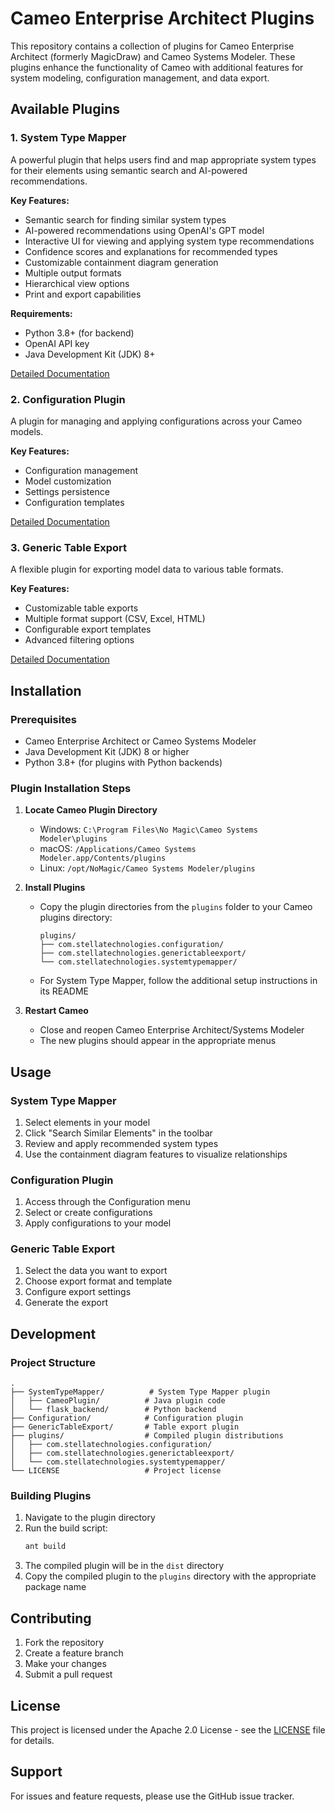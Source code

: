 # Cameo Enterprise Architect Plugins

This repository contains a collection of plugins for Cameo Enterprise Architect (formerly MagicDraw) and Cameo Systems Modeler. These plugins enhance the functionality of Cameo with additional features for system modeling, configuration management, and data export.

## Available Plugins

### 1. System Type Mapper
A powerful plugin that helps users find and map appropriate system types for their elements using semantic search and AI-powered recommendations.

**Key Features:**
- Semantic search for finding similar system types
- AI-powered recommendations using OpenAI's GPT model
- Interactive UI for viewing and applying system type recommendations
- Confidence scores and explanations for recommended types
- Customizable containment diagram generation
- Multiple output formats
- Hierarchical view options
- Print and export capabilities

**Requirements:**
- Python 3.8+ (for backend)
- OpenAI API key
- Java Development Kit (JDK) 8+

[Detailed Documentation](SystemTypeMapper/README.md)

### 2. Configuration Plugin
A plugin for managing and applying configurations across your Cameo models.

**Key Features:**
- Configuration management
- Model customization
- Settings persistence
- Configuration templates

[Detailed Documentation](Configuration/README.md)

### 3. Generic Table Export
A flexible plugin for exporting model data to various table formats.

**Key Features:**
- Customizable table exports
- Multiple format support (CSV, Excel, HTML)
- Configurable export templates
- Advanced filtering options

[Detailed Documentation](GenericTableExport/README.md)

## Installation

### Prerequisites
- Cameo Enterprise Architect or Cameo Systems Modeler
- Java Development Kit (JDK) 8 or higher
- Python 3.8+ (for plugins with Python backends)

### Plugin Installation Steps

1. **Locate Cameo Plugin Directory**
   - Windows: `C:\Program Files\No Magic\Cameo Systems Modeler\plugins`
   - macOS: `/Applications/Cameo Systems Modeler.app/Contents/plugins`
   - Linux: `/opt/NoMagic/Cameo Systems Modeler/plugins`

2. **Install Plugins**
   - Copy the plugin directories from the `plugins` folder to your Cameo plugins directory:
     ```
     plugins/
     ├── com.stellatechnologies.configuration/
     ├── com.stellatechnologies.generictableexport/
     └── com.stellatechnologies.systemtypemapper/
     ```
   - For System Type Mapper, follow the additional setup instructions in its README

3. **Restart Cameo**
   - Close and reopen Cameo Enterprise Architect/Systems Modeler
   - The new plugins should appear in the appropriate menus

## Usage

### System Type Mapper
1. Select elements in your model
2. Click "Search Similar Elements" in the toolbar
3. Review and apply recommended system types
4. Use the containment diagram features to visualize relationships

### Configuration Plugin
1. Access through the Configuration menu
2. Select or create configurations
3. Apply configurations to your model

### Generic Table Export
1. Select the data you want to export
2. Choose export format and template
3. Configure export settings
4. Generate the export

## Development

### Project Structure
```
.
├── SystemTypeMapper/          # System Type Mapper plugin
│   ├── CameoPlugin/          # Java plugin code
│   └── flask_backend/        # Python backend
├── Configuration/            # Configuration plugin
├── GenericTableExport/       # Table export plugin
├── plugins/                  # Compiled plugin distributions
│   ├── com.stellatechnologies.configuration/
│   ├── com.stellatechnologies.generictableexport/
│   └── com.stellatechnologies.systemtypemapper/
└── LICENSE                   # Project license
```

### Building Plugins
1. Navigate to the plugin directory
2. Run the build script:
   ```bash
   ant build
   ```
3. The compiled plugin will be in the `dist` directory
4. Copy the compiled plugin to the `plugins` directory with the appropriate package name

## Contributing

1. Fork the repository
2. Create a feature branch
3. Make your changes
4. Submit a pull request

## License

This project is licensed under the Apache 2.0 License - see the [LICENSE](LICENSE) file for details.

## Support

For issues and feature requests, please use the GitHub issue tracker. 
